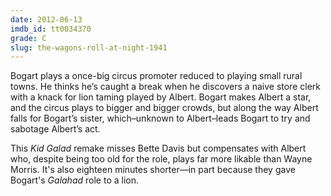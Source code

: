 ```yaml
---
date: 2012-06-13
imdb_id: tt0034370
grade: C
slug: the-wagons-roll-at-night-1941
---
```


Bogart plays a once-big circus promoter reduced to playing small rural towns. He thinks he’s caught a break when he discovers a naive store clerk with a knack for lion taming played by Albert. Bogart makes Albert a star, and the circus plays to bigger and bigger crowds, but along the way Albert falls for Bogart’s sister, which–unknown to Albert–leads Bogart to try and sabotage Albert’s act.

This <span data-imdb-id="tt0029080">_Kid Galad_</span> remake misses Bette Davis but compensates with Albert who, despite being too old for the role, plays far more likable than Wayne Morris. It's also eighteen minutes shorter—in part because they gave Bogart's _Galahad_ role to a lion.
